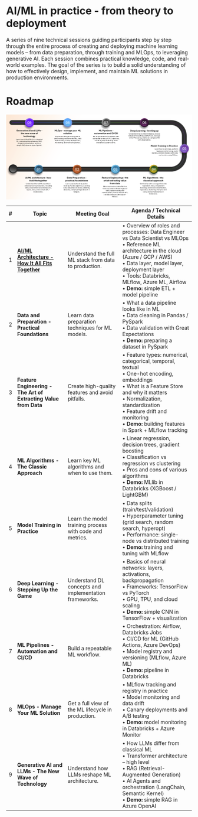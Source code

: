 # AI/ML in practice - from theory to deployment
A series of nine technical sessions guiding participants step by step through the entire process of creating and deploying machine learning models – from data preparation, through training and MLOps, to leveraging generative AI. Each session combines practical knowledge, code, and real-world examples. The goal of the series is to build a solid understanding of how to effectively design, implement, and maintain ML solutions in production environments.

# Roadmap
![Roadmap](images/Roadmap.png)

| # | Topic | Meeting Goal | Agenda / Technical Details |
|---|--------|---------------|-----------------------------|
| 1 | [**AI/ML Architecture - How It All Fits Together**](https://github.com/maciejkepa/ai-ml-in-practice/tree/master/1_ai_ml_architecture) | Understand the full ML stack from data to production. | • Overview of roles and processes: Data Engineer vs Data Scientist vs MLOps<br>• Reference ML architecture in the cloud (Azure / GCP / AWS)<br>• Data layer, model layer, deployment layer<br>• Tools: Databricks, MLflow, Azure ML, Airflow<br>• **Demo:** simple ETL + model pipeline |
| 2 | **Data and Preparation - Practical Foundations** | Learn data preparation techniques for ML models. | • What a data pipeline looks like in ML<br>• Data cleaning in Pandas / PySpark<br>• Data validation with Great Expectations<br>• **Demo:** preparing a dataset in PySpark |
| 3 | **Feature Engineering - The Art of Extracting Value from Data** | Create high-quality features and avoid pitfalls. | • Feature types: numerical, categorical, temporal, textual<br>• One-hot encoding, embeddings<br>• What is a Feature Store and why it matters<br>• Normalization, standardization<br>• Feature drift and monitoring<br>• **Demo:** building features in Spark + MLflow tracking |
| 4 | **ML Algorithms - The Classic Approach** | Learn key ML algorithms and when to use them. | • Linear regression, decision trees, gradient boosting<br>• Classification vs regression vs clustering<br>• Pros and cons of various algorithms<br>• **Demo:** MLlib in Databricks (XGBoost / LightGBM) |
| 5 | **Model Training in Practice** | Learn the model training process with code and metrics. | • Data splits (train/test/validation)<br>• Hyperparameter tuning (grid search, random search, hyperopt)<br>• Performance: single-node vs distributed training<br>• **Demo:** training and tuning with MLflow |
| 6 | **Deep Learning - Stepping Up the Game** | Understand DL concepts and implementation frameworks. | • Basics of neural networks: layers, activations, backpropagation<br>• Frameworks: TensorFlow vs PyTorch<br>• GPU, TPU, and cloud scaling<br>• **Demo:** simple CNN in TensorFlow + visualization |
| 7 | **ML Pipelines - Automation and CI/CD** | Build a repeatable ML workflow. | • Orchestration: Airflow, Databricks Jobs<br>• CI/CD for ML (GitHub Actions, Azure DevOps)<br>• Model registry and versioning (MLflow, Azure ML)<br>• **Demo:** pipeline in Databricks |
| 8 | **MLOps - Manage Your ML Solution** | Get a full view of the ML lifecycle in production. | • MLflow tracking and registry in practice<br>• Model monitoring and data drift<br>• Canary deployments and A/B testing<br>• **Demo:** model monitoring in Databricks + Azure Monitor |
| 9 | **Generative AI and LLMs - The New Wave of Technology** | Understand how LLMs reshape ML architecture. | • How LLMs differ from classical ML<br>• Transformer architecture – high level<br>• RAG (Retrieval-Augmented Generation)<br>• AI Agents and orchestration (LangChain, Semantic Kernel)<br>• **Demo:** simple RAG in Azure OpenAI |
